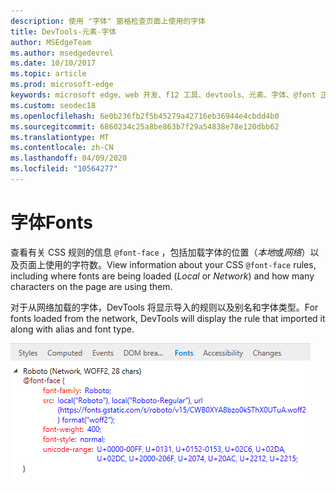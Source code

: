 ```yaml
---
description: 使用 "字体" 窗格检查页面上使用的字体
title: DevTools-元素-字体
author: MSEdgeTeam
ms.author: msedgedevrel
ms.date: 10/10/2017
ms.topic: article
ms.prod: microsoft-edge
keywords: microsoft edge、web 开发、f12 工具、devtools、元素、字体、@font 正面
ms.custom: seodec18
ms.openlocfilehash: 6e0b236fb2f5b45279a42716eb36944e4cbdd4b0
ms.sourcegitcommit: 6860234c25a8be863b7f29a54838e78e120dbb62
ms.translationtype: MT
ms.contentlocale: zh-CN
ms.lasthandoff: 04/09/2020
ms.locfileid: "10564277"
---
```

# <span data-ttu-id="3a109-104">字体</span><span class="sxs-lookup"><span data-stu-id="3a109-104">Fonts</span></span>

<span data-ttu-id="3a109-105">查看有关 CSS 规则的信息 `@font-face` ，包括加载字体的位置（*本地*或*网络*）以及页面上使用的字符数。</span><span class="sxs-lookup"><span data-stu-id="3a109-105">View information about your CSS `@font-face` rules, including where fonts are being loaded (*Local* or *Network*) and how many characters on the page are using them.</span></span>

<span data-ttu-id="3a109-106">对于从网络加载的字体，DevTools 将显示导入的规则以及别名和字体类型。</span><span class="sxs-lookup"><span data-stu-id="3a109-106">For fonts loaded from the network, DevTools will display the rule that imported it along with alias and font type.</span></span>

!["字体" 窗格](../media/elements_fonts.png)